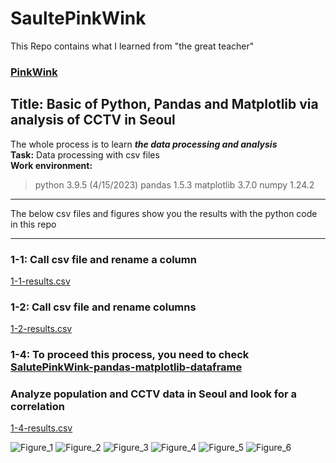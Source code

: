 # SaultePinkWink
This Repo contains what I learned from "the great teacher" 
### [PinkWink](https://github.com/PinkWink)
## Title: Basic of Python, Pandas and Matplotlib via analysis of CCTV in Seoul
The whole process is to learn _**the data processing and analysis**_
<br/>**Task:** Data processing with csv files 
<br/>**Work environment:** 
> python 3.9.5 (4/15/2023)
> pandas 1.5.3 
> matplotlib 3.7.0
> numpy 1.24.2
***
The below csv files and figures show you the results with the python code in this repo
***
### 1-1: Call csv file and rename a column
[1-1-results.csv](https://github.com/JohnkeyLee/SaultePinkWink-chapter-1/files/11179705/1-1-results.csv)

### 1-2: Call csv file and rename columns
[1-2-results.csv](https://github.com/JohnkeyLee/SaultePinkWink-chapter-1/files/11179704/1-2-results.csv)

### 1-4: To proceed this process, you need to check [SalutePinkWink-pandas-matplotlib-dataframe](https://github.com/JohnkeyLee/SalutePinkWink-pandas-matplotlib-dataframe)
### Analyze population and CCTV data in Seoul and look for a correlation
[1-4-results.csv](https://github.com/JohnkeyLee/SaultePinkWink-chapter-1/files/11193084/1-4-results.csv)

![Figure_1](https://user-images.githubusercontent.com/103592307/230972478-6808dac8-83b7-4dbd-87eb-0674744c6987.png)
![Figure_2](https://user-images.githubusercontent.com/103592307/230972470-7beb9231-1038-4b9c-ab0e-5e53620af044.png)
![Figure_3](https://user-images.githubusercontent.com/103592307/230972471-309614d2-6343-4a7f-b67b-4fcccdad09ab.png)
![Figure_4](https://user-images.githubusercontent.com/103592307/230972472-64f6ec5b-7744-4463-a117-446c8c7bbd11.png)
![Figure_5](https://user-images.githubusercontent.com/103592307/230972474-1d52846b-7b73-4f94-9e29-af84a32cf003.png)
![Figure_6](https://user-images.githubusercontent.com/103592307/230972475-884b83e5-5249-4990-b167-723bd7060f95.png)

